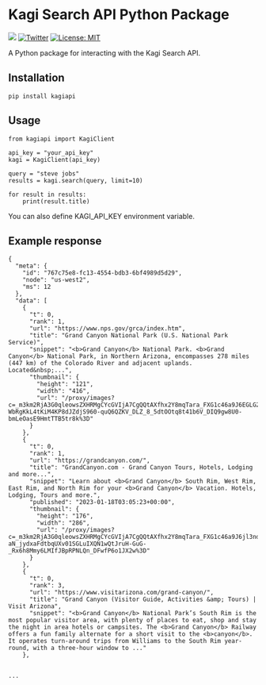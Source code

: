 # Kagi Search API Python Package

[![](https://dcbadge.vercel.app/api/server/aDNg6E9szy?compact=true&style=flat)](https://discord.gg/aDNg6E9szy) [![Twitter](https://img.shields.io/twitter/follow/KagiHQ?style=social)](https://twitter.com/KagiHQ) [![License: MIT](https://img.shields.io/badge/License-MIT-green.svg)](https://opensource.org/license/mit/) 

A Python package for interacting with the Kagi Search API.

## Installation

```
pip install kagiapi
```

## Usage

```
from kagiapi import KagiClient

api_key = "your_api_key"
kagi = KagiClient(api_key)

query = "steve jobs"
results = kagi.search(query, limit=10)

for result in results:
    print(result.title)
```

You can also define KAGI_API_KEY environment variable.


## Example response

```
{
  "meta": {
    "id": "767c75e8-fc13-4554-bdb3-6bf4989d5d29",
    "node": "us-west2",
    "ms": 12
  },
  "data": [
    {
      "t": 0,
      "rank": 1,
      "url": "https://www.nps.gov/grca/index.htm",
      "title": "Grand Canyon National Park (U.S. National Park Service)",
      "snippet": "<b>Grand Canyon</b> National Park. <b>Grand Canyon</b> National Park, in Northern Arizona, encompasses 278 miles (447 km) of the Colorado River and adjacent uplands. Located&nbsp;...",
      "thumbnail": {
        "height": "121",
        "width": "416",
        "url": "/proxy/images?c=_m3km2RjA3G0qleowsZXHRMgCYcGVIjA7CgQQtAXfhx2Y8mqTara_FXG1c46a9J6EGLG2g5BTMS1dcRrPDip-WbRgKkL4tKiM4KP8dJZdjS960-quQ6QZKV_DLZ_8_5dtOOtq8t41b6V_DIQ9gw8U0-bmLeOasE9HmtTTB5tr8k%3D"
      }
    },
    {
      "t": 0,
      "rank": 1,
      "url": "https://grandcanyon.com/",
      "title": "GrandCanyon.com - Grand Canyon Tours, Hotels, Lodging and more...",
      "snippet": "Learn about <b>Grand Canyon</b> South Rim, West Rim, East Rim, and North Rim for your <b>Grand Canyon</b> Vacation. Hotels, Lodging, Tours and more.",
      "published": "2023-01-18T03:05:23+00:00",
      "thumbnail": {
        "height": "176",
        "width": "286",
        "url": "/proxy/images?c=_m3km2RjA3G0qleowsZXHRMgCYcGVIjA7CgQQtAXfhx2Y8mqTara_FXG1c46a9J6jl3ndqpMiaJktChk0ZF6s2dL1IO69AS-aN_jydxaFdtbqUXv01SGLuIXQN1wQtJruH-GuG-_Rx6h8Mmy6LMIfJBpRPNLQn_DFwfP6o1JX2w%3D"
      }
    },
    {
      "t": 0,
      "rank": 3,
      "url": "https://www.visitarizona.com/grand-canyon/",
      "title": "Grand Canyon (Visitor Guide, Activities &amp; Tours) | Visit Arizona",
      "snippet": "<b>Grand Canyon</b> National Park’s South Rim is the most popular visitor area, with plenty of places to eat, shop and stay the night in area hotels or campsites. The <b>Grand Canyon</b> Railway offers a fun family alternate for a short visit to the <b>canyon</b>. It operates turn-around trips from Williams to the South Rim year-round, with a three-hour window to ..."
    },
   

...

```


